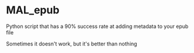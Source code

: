 # MAL_epub

Python script that has a 90% success rate at adding metadata to your epub file

Sometimes it doesn't work, but it's better than nothing
